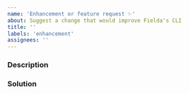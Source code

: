 ```yaml
---
name: 'Enhancement or feature request ✨'
about: Suggest a change that would improve Fielda's CLI
title: ''
labels: 'enhancement'
assignees: ''
---
```


### Description

<!--
Describe your request in detail so everyone can understand.
-->

### Solution

<!--
Suggest implementation details here; include visuals if possible.
-->
